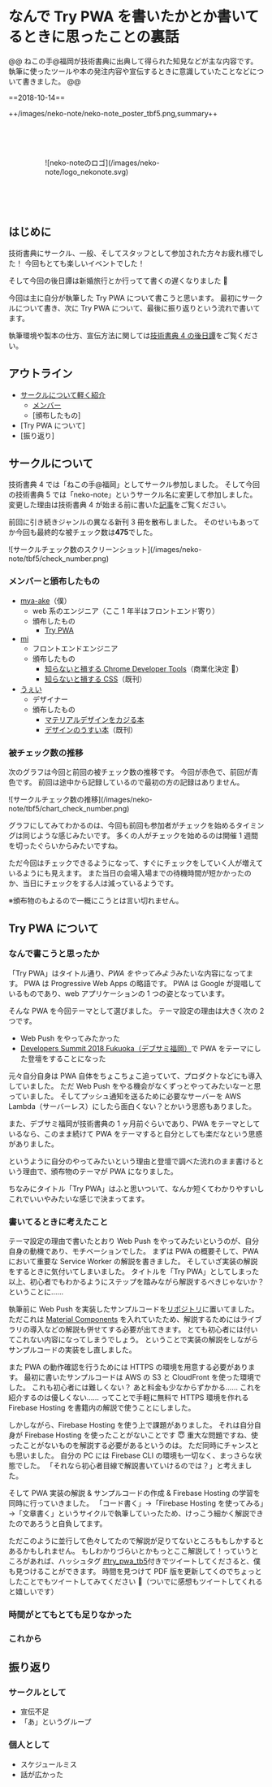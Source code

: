 # なんで Try PWA を書いたかとか書いてるときに思ったことの裏話

@@
ねこの手@福岡が技術書典に出典して得られた知見などが主な内容です。執筆に使ったツールや本の発注内容や宣伝するときに意識していたことなどについて書きました。
@@

==2018-10-14==

++/images/neko-note/neko-note_poster_tbf5.png,summary++

<style>
  .logo-wrapper {
    max-width: 360px;
    margin: 0 auto;
    padding: 64px 24px;
  }
  .image-sm img,
  .image-md img {
    margin-left: auto;
    margin-right: auto;
  }

  @media screen and (min-width: 480px) {
    .image-sm img {
      max-width: 320px;
    }
    .image-md img {
      max-width: 640px;
    }
  }
</style>

<div class="logo-wrapper">
![neko-noteのロゴ](/images/neko-note/logo_nekonote.svg)
</div>

## はじめに

技術書典にサークル、一般、そしてスタッフとして参加された方々お疲れ様でした！
今回もとても楽しいイベントでした！

そして今回の後日譚は新婚旅行とか行ってて書くの遅くなりました 🙇‍

今回は主に自分が執筆した Try PWA について書こうと思います。
最初にサークルについて書き、次に Try PWA について、最後に振り返りという流れで書いてます。

執筆環境や製本の仕方、宣伝方法に関しては[技術書典 4 の後日譚](/posts/techbook-fest-4-neko-note-after/)をご覧ください。

## アウトライン

- [サークルについて軽く紹介](#サークルについて)
  - [メンバー](#メンバー)
  - [頒布したもの]
- [Try PWA について]
- [振り返り]

## サークルについて

技術書典 4 では「ねこの手@福岡」としてサークル参加しました。
そして今回の技術書典 5 では「neko-note」というサークル名に変更して参加しました。
変更した理由は技術書典 4 が始まる前に書いた[記事](/posts/techbook-fest-4-neko-note/)をご覧ください。

前回に引き続きジャンルの異なる新刊 3 冊を散布しました。
そのせいもあってか今回も最終的な被チェック数は**475**でした。

<div class="image-sm">
![サークルチェック数のスクリーンショット](/images/neko-note/tbf5/check_number.png)
</div>

### メンバーと頒布したもの

- [mya-ake](https://twitter.com/mya_ake)（僕）
  - web 系のエンジニア（ここ 1 年半はフロントエンド寄り）
  - 頒布したもの
    - [Try PWA](https://neko-note-help.booth.pm/items/1029866)
- [mi](https://twitter.com/mi_upto)
  - フロントエンドエンジニア
  - 頒布したもの
    - [知らないと損する Chrome Developer Tools](https://neko-note-help.booth.pm/items/1040942)（商業化決定 🎉）
    - [知らないと損する CSS](https://neko-note-help.booth.pm/items/828468)（既刊）
- [うぇい](https://twitter.com/weyhok)
  - デザイナー
  - 頒布したもの
    - [マテリアルデザインをカジる本](https://neko-note-help.booth.pm/items/1041003)
    - [デザインのうすい本](https://neko-note-help.booth.pm/items/828472)（既刊）

### 被チェック数の推移

次のグラフは今回と前回の被チェック数の推移です。
今回が赤色で、前回が青色です。
前回は途中から記録しているので最初の方の記録はありません。

<div class="image-md">
![サークルチェック数の推移](/images/neko-note/tbf5/chart_check_number.png)
</div>

グラフにしてみてわかるのは、今回も前回も参加者がチェックを始めるタイミングは同じような感じみたいです。
多くの人がチェックを始めるのは開催 1 週間を切ったぐらいからみたいですね。

ただ今回はチェックできるようになって、すぐにチェックをしていく人が増えているようにも見えます。
また当日の会場入場までの待機時間が短かかったのか、当日にチェックをする人は減っているようです。

※頒布物のもよるので一概にこうとは言い切れません。

## Try PWA について

### なんで書こうと思ったか

「Try PWA」はタイトル通り、*PWA をやってみよう*みたいな内容になってます。
PWA は Progressive Web Apps の略語です。
PWA は Google が提唱しているものであり、web アプリケーションの 1 つの姿となっています。

そんな PWA を今回テーマとして選びました。
テーマ設定の理由は大きく次の 2 つです。

- Web Push をやってみたかった
- [Developers Summit 2018 Fukuoka（デブサミ福岡）](https://event.shoeisha.jp/devsumi/20180906)で PWA をテーマにした登壇をすることになった

元々自分自身は PWA 自体をちょこちょこ追っていて、プロダクトなどにも導入していました。
ただ Web Push をやる機会がなくずっとやってみたいなーと思っていました。
そしてプッシュ通知を送るために必要なサーバーを AWS Lambda（サーバーレス）にしたら面白くない？とかいう思惑もありました。

また、デブサミ福岡が技術書典の 1 ヶ月前ぐらいであり、PWA をテーマとしているなら、このまま続けて PWA をテーマすると自分としても楽だなという思惑がありました。

というように自分のやってみたいという理由と登壇で調べた流れのまま書けるという理由で、頒布物のテーマが PWA になりました。

ちなみにタイトル「Try PWA」はふと思いついて、なんか短くてわかりやすいしこれでいいやみたいな感じで決まってます。

### 書いてるときに考えたこと

テーマ設定の理由で書いたとおり Web Push をやってみたいというのが、自分自身の動機であり、モチベーションでした。
まずは PWA の概要そして、PWA において重要な Service Worker の解説を書きました。
そしていざ実装の解説をするときに気付いてしまいました。
タイトルを「Try PWA」としてしまった以上、初心者でもわかるようにステップを踏みながら解説するべきじゃないか？ということに……

執筆前に Web Push を実装したサンプルコードを[リポジトリ](https://github.com/mya-ake/try-pwa-apis)に置いてました。
ただこれは [Material Components](https://material.io/develop/web/) を入れていたため、解説するためにはライブラリの導入などの解説も併せてする必要が出てきます。
とても初心者には付いてこれない内容になってしまうでしょう。
ということで実装の解説をしながらサンプルコードの実装をし直しました。

また PWA の動作確認を行うためには HTTPS の環境を用意する必要があります。
最初に書いたサンプルコードは AWS の S3 と CloudFront を使った環境でした。
これも初心者には難しくない？
あと料金も少なからずかかる……
これを紹介するのは優しくない……
ってことで手軽に無料で HTTPS 環境を作れる Firebase Hosting を書籍内の解説で使うことにしました。

しかしながら、Firebase Hosting を使う上で課題がありました。
それは自分自身が Firebase Hosting を使ったことがないことです 😇
重大な問題ですね、使ったことがないものを解説する必要があるというのは。
ただ同時にチャンスとも思いました。
自分の PC には Firebase CLI の環境も一切なく、まっさらな状態でした。
「それなら初心者目線で解説書いていけるのでは？」と考えました。

そして PWA 実装の解説 & サンプルコードの作成 & Firebase Hosting の学習を同時に行っていきました。
「コード書く」→「Firebase Hosting を使ってみる」→「文章書く」というサイクルで執筆していったため、けっこう細かく解説できたのであろうと自負してます。

ただこのように並行して色々してたので解説が足りてないところももしかするとあるかもしれません。
もしわかりづらいとかもっとここ解説して！っていうところがあれば、ハッシュタグ [#try_pwa_tb5](https://twitter.com/hashtag/try_pwa_tb5?src=hash)付きでツイートしてくださると、僕も見つけることができます。
時間を見つけて PDF 版を更新してくのでちょっとしたことでもツイートしてみてください 🙏（ついでに感想もツイートしてくれると嬉しいです）

### 時間がとてもとても足りなかった

### これから

## 振り返り

### サークルとして

- 宣伝不足
- 「あ」というグループ

### 個人として

- スケジュールミス
- 話が広かった
